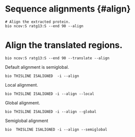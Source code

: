 # Sequence alignments {#align}


```{bash, comment=NA}
# Align the extracted protein.
bio ncov:S ratg13:S --end 90 --align
```

# Align the translated regions.

```{bash, comment=NA}
bio ncov:S ratg13:S --end 90 --translate --align 
```

Default alignment is semiglobal.

```{bash, comment=NA}
bio THISLINE ISALIGNED  -i --align
```

Local alignment.

```{bash, comment=NA}
bio THISLINE ISALIGNED -i --align --local
```

Global alignment.

```{bash, comment=NA}
bio THISLINE ISALIGNED -i --align --global
```

Semiglobal alignment

```{bash, comment=NA}
bio  THISLINE ISALIGNED -i --align --semiglobal
```
